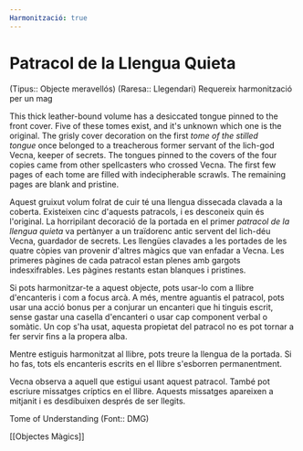 ```yaml
---
Harmonització: true
---
```

# Patracol de la Llengua Quieta

(Tipus:: Objecte meravellós) (Raresa:: Llegendari) 
Requereix harmonització per un mag

This thick leather-bound volume has a desiccated tongue pinned to the front cover. Five of these tomes exist, and it's unknown which one is the original. The grisly cover decoration on the first _tome of the stilled tongue_ once belonged to a treacherous former servant of the lich-god Vecna, keeper of secrets. The tongues pinned to the covers of the four copies came from other spellcasters who crossed Vecna. The first few pages of each tome are filled with indecipherable scrawls. The remaining pages are blank and pristine.

Aquest gruixut volum folrat de cuir té una llengua dissecada clavada a la coberta. Existeixen cinc d'aquests patracols, i es desconeix quin és l'original. La horripilant decoració de la portada en el primer *patracol de la llengua quieta* va pertànyer a un traïdorenc antic servent del lich-déu Vecna, guardador de secrets. Les llengües clavades a les portades de les quatre còpies van provenir d'altres màgics que van enfadar a Vecna. Les primeres pàgines de cada patracol estan plenes amb gargots indesxifrables. Les pàgines restants estan blanques i pristines.

Si pots harmonitzar-te a aquest objecte, pots usar-lo com a llibre d'encanteris i com a focus arcà. A més, mentre aguantis el patracol, pots usar una acció bonus per a conjurar un encanteri que hi tinguis escrit, sense gastar una casella d'encanteri o usar cap component verbal o somàtic. Un cop s'ha usat, aquesta propietat del patracol no es pot tornar a fer servir fins a la propera alba. 

Mentre estiguis harmonitzat al llibre, pots treure la llengua de la portada. Si ho fas, tots els encanteris escrits en el llibre s'esborren permanentment.

Vecna observa a aquell que estigui usant aquest patracol. També pot escriure missatges críptics en el llibre. Aquests missatges apareixen a mitjanit i es desdibuixen després de ser llegits.

Tome of Understanding (Font:: DMG)

[[Objectes Màgics]]